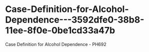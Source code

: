 # Case-Definition-for-Alcohol-Dependence---3592dfe0-38b8-11ee-8f0e-0be1cd33a47b
Case Definition for Alcohol Dependence - PH692
